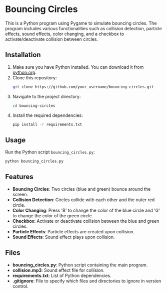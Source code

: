 


# Bouncing Circles

This is a Python program using Pygame to simulate bouncing circles. The program includes various functionalities such as collision detection, particle effects, sound effects, color changing, and a checkbox to activate/deactivate collision between circles.


## Installation

1. Make sure you have Python installed. You can download it from [python.org](https://www.python.org/downloads/).
2. Clone this repository:
   ```bash
   git clone https://github.com/your_username/bouncing-circles.git
   ```
3. Navigate to the project directory:
   ```bash
   cd bouncing-circles
   ```
4. Install the required dependencies:
   ```bash
   pip install -r requirements.txt
   ```

## Usage

Run the Python script `bouncing_circles.py`:
```bash
python bouncing_circles.py
```

## Features

- **Bouncing Circles**: Two circles (blue and green) bounce around the screen.
- **Collision Detection**: Circles collide with each other and the outer red circle.
- **Color Changing**: Press 'B' to change the color of the blue circle and 'G' to change the color of the green circle.
- **Checkbox**: Activate or deactivate collision between the blue and green circles.
- **Particle Effects**: Particle effects are created upon collision.
- **Sound Effects**: Sound effect plays upon collision.

## Files

- **bouncing_circles.py**: Python script containing the main program.
- **collision.mp3**: Sound effect file for collision.
- **requirements.txt**: List of Python dependencies.
- **.gitignore**: File to specify which files and directories to ignore in version control.
